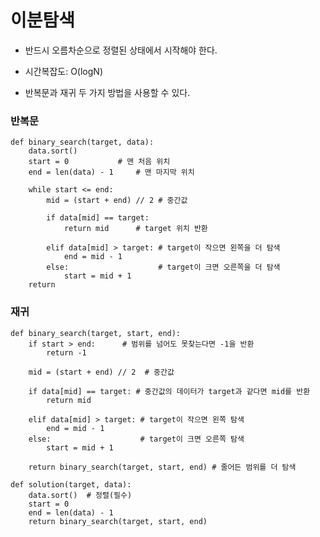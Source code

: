# 이분탐색

- 반드시 오름차순으로 정렬된 상태에서 시작해야 한다.

- 시간복잡도: O(logN)

- 반복문과 재귀 두 가지 방법을 사용할 수 있다.


### 반복문
    def binary_search(target, data):
        data.sort()
        start = 0 			# 맨 처음 위치
        end = len(data) - 1 	# 맨 마지막 위치

        while start <= end:
            mid = (start + end) // 2 # 중간값

            if data[mid] == target:
                return mid 		# target 위치 반환

            elif data[mid] > target: # target이 작으면 왼쪽을 더 탐색
                end = mid - 1
            else:                    # target이 크면 오른쪽을 더 탐색
                start = mid + 1
        return


### 재귀
    def binary_search(target, start, end):
        if start > end:		 # 범위를 넘어도 못찾는다면 -1을 반환
            return -1

        mid = (start + end) // 2  # 중간값

        if data[mid] == target:	# 중간값의 데이터가 target과 같다면 mid를 반환
            return mid 

        elif data[mid] > target: # target이 작으면 왼쪽 탐색
            end = mid - 1
        else:                    # target이 크면 오른쪽 탐색
            start = mid + 1

        return binary_search(target, start, end) # 줄어든 범위를 더 탐색

    def solution(target, data):
        data.sort()  # 정렬(필수)
        start = 0
        end = len(data) - 1
        return binary_search(target, start, end)
